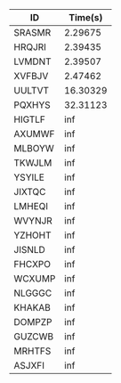 |ID|Time(s)|
|-|-|
|SRASMR|2.29675|
|HRQJRI|2.39435|
|LVMDNT|2.39507|
|XVFBJV|2.47462|
|UULTVT|16.30329|
|PQXHYS|32.31123|
|HIGTLF|inf|
|AXUMWF|inf|
|MLBOYW|inf|
|TKWJLM|inf|
|YSYILE|inf|
|JIXTQC|inf|
|LMHEQI|inf|
|WVYNJR|inf|
|YZHOHT|inf|
|JISNLD|inf|
|FHCXPO|inf|
|WCXUMP|inf|
|NLGGGC|inf|
|KHAKAB|inf|
|DOMPZP|inf|
|GUZCWB|inf|
|MRHTFS|inf|
|ASJXFI|inf|

